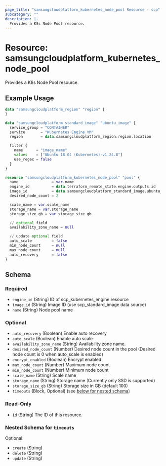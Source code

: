 ```yaml
---
page_title: "samsungcloudplatform_kubernetes_node_pool Resource - scp"
subcategory: ""
description: |-
  Provides a K8s Node Pool resource.
---
```


# Resource: samsungcloudplatform_kubernetes_node_pool

Provides a K8s Node Pool resource.


## Example Usage

```terraform
data "samsungcloudplatform_region" "region" {
}

data "samsungcloudplatform_standard_image" "ubuntu_image" {
  service_group = "CONTAINER"
  service       = "Kubernetes Engine VM"
  region        = data.samsungcloudplatform_region.region.location

  filter {
    name      = "image_name"
    values    = ["Ubuntu 18.04 (Kubernetes)-v1.24.8"]
    use_regex = false
  }
}

resource "samsungcloudplatform_kubernetes_node_pool" "pool" {
  name               = var.name
  engine_id          = data.terraform_remote_state.engine.outputs.id
  image_id           = data.samsungcloudplatform_standard_image.ubuntu_image.id
  desired_node_count = 2

  scale_name = var.scale_name
  storage_name = var.storage_name
  storage_size_gb = var.storage_size_gb

  // optional field
  availability_zone_name = null

  // update optional field
  auto_scale         = false
  min_node_count     = null
  max_node_count     = null
  auto_recovery      = false
}
```

<!-- schema generated by tfplugindocs -->
## Schema

### Required

- `engine_id` (String) ID of scp_kubernetes_engine resource
- `image_id` (String) Image ID (use scp_standard_image data source)
- `name` (String) Node pool name

### Optional

- `auto_recovery` (Boolean) Enable auto recovery
- `auto_scale` (Boolean) Enable auto scale
- `availability_zone_name` (String) Availability zone name.
- `desired_node_count` (Number) Desired node count in the pool (Desired node count is 0 when auto_scale is enabled)
- `encrypt_enabled` (Boolean) Encrypt enabled
- `max_node_count` (Number) Maximum node count
- `min_node_count` (Number) Minimum node count
- `scale_name` (String) Scale name
- `storage_name` (String) Storage name (Currently only SSD is supported)
- `storage_size_gb` (String) Storage size in GB (default 100)
- `timeouts` (Block, Optional) (see [below for nested schema](#nestedblock--timeouts))

### Read-Only

- `id` (String) The ID of this resource.

<a id="nestedblock--timeouts"></a>
### Nested Schema for `timeouts`

Optional:

- `create` (String)
- `delete` (String)
- `update` (String)
